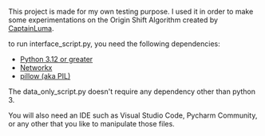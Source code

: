 This project is made for my own testing purpose.
I used it in order to make some experimentations on the Origin Shift Algorithm created by [CaptainLuma](https://github.com/CaptainLuma/).

to run interface_script.py, you need the following dependencies:
- [Python 3.12 or greater](https://www.python.org/downloads/)
- [Networkx](https://pypi.org/project/networkx/)
- [pillow (aka PIL)](https://pypi.org/project/pillow/)

The data_only_script.py doesn't require any dependency other than python 3.

You will also need an IDE such as Visual Studio Code, Pycharm Community, or any other that you like to manipulate those files.
